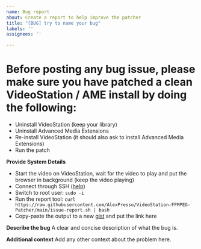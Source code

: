 ```yaml
---
name: Bug report
about: Create a report to help improve the patcher
title: "[BUG] try to name your bug"
labels: ''
assignees: ''

---
```


# Before posting any bug issue, please make sure you have patched a clean VideoStation / AME install by doing the following:
- Uninstall VideoStation (keep your library)
- Uninstall Advanced Media Extensions
- Re-install VideoStation (it should also ask to install Advanced Media Extensions)
- Run the patch

**Provide System Details**
- Start the video on VideoStation, wait for the video to play and put the browser in background (keep the video playing)
- Connect through SSH ([help](https://www.synology.com/en-global/knowledgebase/DSM/tutorial/General_Setup/How_to_login_to_DSM_with_root_permission_via_SSH_Telnet))
- Switch to root user: `sudo -i`
- Run the report tool: `curl https://raw.githubusercontent.com/AlexPresso/VideoStation-FFMPEG-Patcher/main/issue-report.sh | bash`
- Copy-paste the output to a new [gist](https://gist.github.com/) and put the link here

**Describe the bug**
A clear and concise description of what the bug is.

**Additional context**
Add any other context about the problem here.
